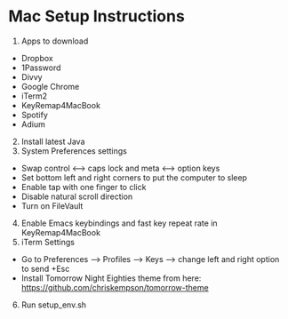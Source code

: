 Mac Setup Instructions
========

1. Apps to download
  * Dropbox
  * 1Password
  * Divvy
  * Google Chrome
  * iTerm2
  * KeyRemap4MacBook
  * Spotify
  * Adium
2. Install latest Java
3. System Preferences settings
  * Swap control <--> caps lock and meta <--> option keys
  * Set bottom left and right corners to put the computer to sleep
  * Enable tap with one finger to click
  * Disable natural scroll direction
  * Turn on FileVault
4. Enable Emacs keybindings and fast key repeat rate in KeyRemap4MacBook
5. iTerm Settings
  * Go to Preferences --> Profiles --> Keys --> change left and right option to send +Esc
  * Install Tomorrow Night Eighties theme from here: https://github.com/chriskempson/tomorrow-theme
6. Run setup_env.sh

